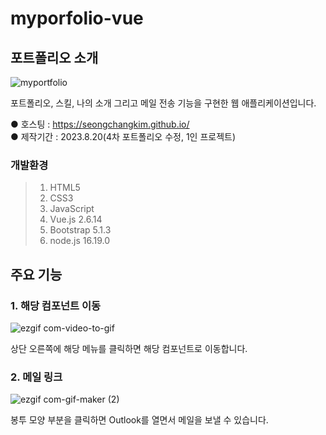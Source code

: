 # myporfolio-vue

## 포트폴리오 소개
![myportfolio](https://user-images.githubusercontent.com/74657556/219850656-57bdac94-0af2-41b3-ba57-379ca8f35db4.png)

포트폴리오, 스킬, 나의 소개 그리고 메일 전송 기능을 구현한 웹 애플리케이션입니다.

● 호스팅 : https://seongchangkim.github.io/<br>
● 제작기간 : 2023.8.20(4차 포트폴리오 수정, 1인 프로젝트)

### 개발환경
> 1. HTML5
> 2. CSS3
> 3. JavaScript
> 4. Vue.js 2.6.14
> 5. Bootstrap 5.1.3
> 6. node.js 16.19.0

## 주요 기능
### 1. 해당 컴포넌트 이동
![ezgif com-video-to-gif](https://user-images.githubusercontent.com/74657556/219850669-8030ecd4-3d7b-42d7-ab30-4bd61be8be47.gif)

상단 오른쪽에 해당 메뉴를 클릭하면 해당 컴포넌트로 이동합니다. 
### 2. 메일 링크
![ezgif com-gif-maker (2)](https://user-images.githubusercontent.com/74657556/148905046-2dd13a7b-7179-47fd-a74e-ff07c5ab23c0.gif)

봉투 모양 부분을 클릭하면 Outlook를 열면서 메일을 보낼 수 있습니다.
